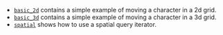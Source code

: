 * [`basic_2d`](basic_2d.rs) contains a simple example of moving a character in a 2d grid.
* [`basic_3d`](basic_3d.rs) contains a simple example of moving a character in a 3d grid.
* [`spatial`](spatial.rs) shows how to use a spatial query iterator.